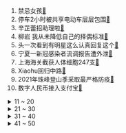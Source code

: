 1. 禁忌女孩[:link:](https://s.weibo.com/weibo?q=%23禁忌女孩%23&Refer=top)
2. 停车2小时被共享电动车层层包围[:link:](https://s.weibo.com/weibo?q=%23停车2小时被共享电动车层层包围%23&Refer=top)
3. 辛芷蕾招助理啦[:link:](https://s.weibo.com/weibo?q=%23辛芷蕾招助理啦%23&Refer=top)
4. 柳岩 我从未降低自己的择偶标准[:link:](https://s.weibo.com/weibo?q=%23柳岩%20我从未降低自己的择偶标准%23&Refer=top)
5. 头一次看到有明星这么认真回复这个[:link:](https://s.weibo.com/weibo?q=%23头一次看到有明星这么认真回复这个%23&Refer=top)
6. 宁夏一新冠感染者流调报告遭外泄[:link:](https://s.weibo.com/weibo?q=%23宁夏一新冠感染者流调报告遭外泄%23&Refer=top)
7. 上海海关截获人体细胞247支[:link:](https://s.weibo.com/weibo?q=%23上海海关截获人体细胞247支%23&Refer=top)
8. Xiaohu回归中路[:link:](https://s.weibo.com/weibo?q=%23Xiaohu回归中路%23&Refer=top)
9. 2021年珠峰登山季采取最严格防疫[:link:](https://s.weibo.com/weibo?q=%232021年珠峰登山季采取最严格防疫%23&Refer=top)
10. 数字人民币接入支付宝[:link:](https://s.weibo.com/weibo?q=%23数字人民币接入支付宝%23&Refer=top)
<details>
<summary>11 ~ 20</summary>

11. 利路修微信头像[:link:](https://s.weibo.com/weibo?q=%23利路修微信头像%23&Refer=top)
12. 景甜说看刘宇宁直播路转粉了[:link:](https://s.weibo.com/weibo?q=%23景甜说看刘宇宁直播路转粉了%23&Refer=top)
13. 言承旭状态[:link:](https://s.weibo.com/weibo?q=%23言承旭状态%23&Refer=top)
14. 儿子牺牲后她成了2000名消防员的妈妈[:link:](https://s.weibo.com/weibo?q=%23儿子牺牲后她成了2000名消防员的妈妈%23&Refer=top)
15. 王一博小名叫王杰[:link:](https://s.weibo.com/weibo?q=%23王一博小名叫王杰%23&Refer=top)
16. 印度新增确诊连续18天超30万例[:link:](https://s.weibo.com/weibo?q=%23印度新增确诊连续18天超30万例%23&Refer=top)
17. 董子健弄坏木马后的表情[:link:](https://s.weibo.com/weibo?q=%23董子健弄坏木马后的表情%23&Refer=top)
18. 雷佳音邓伦帮路人找对象[:link:](https://s.weibo.com/weibo?q=%23雷佳音邓伦帮路人找对象%23&Refer=top)
19. 周琦[:link:](https://s.weibo.com/weibo?q=%23周琦%23&Refer=top)
20. 三只松鼠开口松子过氧化值超标[:link:](https://s.weibo.com/weibo?q=%23三只松鼠开口松子过氧化值超标%23&Refer=top)
</details>
<details>
<summary>21 ~ 30</summary>

21. 西安一大学生因不当言论被退学[:link:](https://s.weibo.com/weibo?q=%23西安一大学生因不当言论被退学%23&Refer=top)
22. 李现晒口罩自拍[:link:](https://s.weibo.com/weibo?q=%23李现晒口罩自拍%23&Refer=top)
23. 一不小心被陌生人触动了[:link:](https://s.weibo.com/weibo?q=%23一不小心被陌生人触动了%23&Refer=top)
24. 丈夫脑梗飞机多次延误女子大哭[:link:](https://s.weibo.com/weibo?q=%23丈夫脑梗飞机多次延误女子大哭%23&Refer=top)
25. 鹿晗 化妆不分性别[:link:](https://s.weibo.com/weibo?q=%23鹿晗%20化妆不分性别%23&Refer=top)
26. 获刑14年未坐牢副行长现予收监[:link:](https://s.weibo.com/weibo?q=%23获刑14年未坐牢副行长现予收监%23&Refer=top)
27. 利路修 常德[:link:](https://s.weibo.com/weibo?q=%23利路修%20常德%23&Refer=top)
28. 西班牙人球迷齐唱武磊之歌[:link:](https://s.weibo.com/weibo?q=%23西班牙人球迷齐唱武磊之歌%23&Refer=top)
29. 张文宏谈印度疫情对中国防控影响[:link:](https://s.weibo.com/weibo?q=%23张文宏谈印度疫情对中国防控影响%23&Refer=top)
30. 杨紫问董子健怎么减肥[:link:](https://s.weibo.com/weibo?q=%23杨紫问董子健怎么减肥%23&Refer=top)
</details>
<details>
<summary>31 ~ 40</summary>

31. 如何拯救手机里的废片[:link:](https://s.weibo.com/weibo?q=%23如何拯救手机里的废片%23&Refer=top)
32. 阴间版迪士尼[:link:](https://s.weibo.com/weibo?q=%23阴间版迪士尼%23&Refer=top)
33. 红孩儿扮演者如今是中科院博士[:link:](https://s.weibo.com/weibo?q=%23红孩儿扮演者如今是中科院博士%23&Refer=top)
34. 俄罗斯卫国战争胜利76周年阅兵[:link:](https://s.weibo.com/weibo?q=%23俄罗斯卫国战争胜利76周年阅兵%23&Refer=top)
35. 学生球场晕倒救治4天后离世[:link:](https://s.weibo.com/weibo?q=%23学生球场晕倒救治4天后离世%23&Refer=top)
36. 72年前一位英雄母亲留下托孤遗书[:link:](https://s.weibo.com/weibo?q=%2372年前一位英雄母亲留下托孤遗书%23&Refer=top)
37. 光光退出厂牌[:link:](https://s.weibo.com/weibo?q=%23光光退出厂牌%23&Refer=top)
38. RNG八连胜[:link:](https://s.weibo.com/weibo?q=%23RNG八连胜%23&Refer=top)
39. 美颜特效能有多离谱[:link:](https://s.weibo.com/weibo?q=%23美颜特效能有多离谱%23&Refer=top)
40. 组团玩密室被戴手铐电击都是伤[:link:](https://s.weibo.com/weibo?q=%23组团玩密室被戴手铐电击都是伤%23&Refer=top)
</details>
<details>
<summary>41 ~ 50</summary>

41. 刘宇宁看山河令演唱会reaction[:link:](https://s.weibo.com/weibo?q=%23刘宇宁看山河令演唱会reaction%23&Refer=top)
42. 张艺兴母亲节给妈妈做菜[:link:](https://s.weibo.com/weibo?q=%23张艺兴母亲节给妈妈做菜%23&Refer=top)
43. 飞踹掌掴女生涉事老师已开除[:link:](https://s.weibo.com/weibo?q=%23飞踹掌掴女生涉事老师已开除%23&Refer=top)
44. 最后一只外逃豹子脚印被发现[:link:](https://s.weibo.com/weibo?q=%23最后一只外逃豹子脚印被发现%23&Refer=top)
45. 小区车库出口断头路司机差点坠落[:link:](https://s.weibo.com/weibo?q=%23小区车库出口断头路司机差点坠落%23&Refer=top)
46. 骊歌行[:link:](https://s.weibo.com/weibo?q=%23骊歌行%23&Refer=top)
47. 美国科罗拉多州发生枪击案7人死亡[:link:](https://s.weibo.com/weibo?q=%23美国科罗拉多州发生枪击案7人死亡%23&Refer=top)
48. 大学生3个月打造古典配饰送妈妈[:link:](https://s.weibo.com/weibo?q=%23大学生3个月打造古典配饰送妈妈%23&Refer=top)
49. 三星耳机疑似引发耳部炎症[:link:](https://s.weibo.com/weibo?q=%23三星耳机疑似引发耳部炎症%23&Refer=top)
50. 职校女生遭男老师掌掴飞踹[:link:](https://s.weibo.com/weibo?q=%23职校女生遭男老师掌掴飞踹%23&Refer=top)
</details>